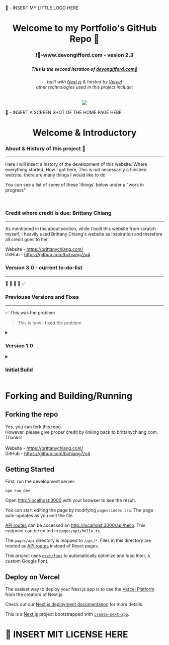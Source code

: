 🎯 - INSERT MY LITTLE LOGO HERE

<div align="center">
    <h1>Welcome to my Portfolio's GitHub Repo 👋  </h1>
    <h3> ❗🔗-www.devongifford.com - vesion 2.3 </h3>
    <h5>
        This is the second iteration of <a href="">devongifford.com🎯</a>
        <h6>
            built with <a href="https://nextjs.org">Next.js</a> &
            hosted by <a href="https://vercel.com/">Vercel</a> <br>
            other technologies used in this project include:
        </h6>
    </h5>

</div>

<p align='center'>
    <a href="https://skillicons.dev">
        <img src="https://skillicons.dev/icons?i=ts,tailwind,nextjs,vercel,github,vscode" />
    </a>
</p>


🎯 - INSERT A SCREEN SHOT OF THE HOME PAGE HERE



<h1 align='center'> Welcome & Introductory </h1>


### About & History of this project 🎯
---------------------------------------------------

Here I will insert a history of the development of this website.
Where everything started, 
How I got here,
This is not necessarily a finished website, there are many things I would like to do

You can see a list of some of these 'things' below under a "work in progress"

<br>

### Credit where credit is due: Brittany Chiang
---------------------------------------------------

As mentioned in the about section, while I built this website from scratch myself, I heavily used Brittany Chiang's website as inspiration and therefore all credit goes to her.

Website - https://brittanychiang.com/ <br>
GitHub - https://github.com/bchiang7/v4
<br>



### Version 3.0 - current to-do-list
---------------------------------------------------

🔲
🔲
🔲
🔲
✅


### Previouse Versions and Fixes
---------------------------------------------------

✅  This was the problem 
>   This is how I fixed the problem

<details>
    <summary>
        <h3> Version 1.0 </h3>
    </summary>
    <br>
        <div>
            ✅  This was the problem: <br>
            <code>insert</code><br>
            🤔  This is how I fixed the problem <br>
            <code>insert</code>
        </div>
        </br>
        <div>
            <details>
                <summary>
                    <h6> ✅  This was the problem: </h6>
                </summary>
                    <div>
                        🤔  This is how I fixed the problem
                        <code>Lorem ipsum dolor sit amet consectetur adipisicing elit. Id animi quasi eaque enim autem.
                        Lorem ipsum dolor sit amet consectetur adipisicing elit. Id animi quasi eaque enim autem.</code>
                    </div>
            </details>
        </div>
        <div>
            <details>
                <summary>
                    <h6> ✅  This was the problem: </h6>
                </summary>
                    <div>
                        🤔  The solution
                        <pre>
<code>
Lorem ipsum dolor sit amet consectetur adipisicing elit. Id animi quasi eaque enim autem.
Lorem ipsum dolor sit amet consectetur adipisicing elit. Id animi quasi eaque enim autem.
</code>
                        </pre>
                    </div>
            </details>
<div>
<details>
<summary>
<h6> ✅  This was the problem: </h6>
</summary>
<div>
🤔  The solution test
<pre>
<code>
Lorem ipsum dolor sit amet consectetur adipisicing elit. Id animi quasi eaque enim autem.
Lorem ipsum dolor sit amet consectetur adipisicing elit. Id animi quasi eaque enim autem.
</code>
</pre>
</div>
</details>
        </div>  
</details> 
<!-- CLOSING -->






<details>
<summary>
   <h3> Initial Build </h3>
</summary>
<br>
✅  This was the problem <br>
>   This is how I fixed the problem
<br><br>
✅  This was the problem <br>
>   This is how I fixed the problem
<br><br>
✅  This was the problem <br>
>   This is how I fixed the problem
<br><br>
</details>










#  Forking and Building/Running


## Forking the repo

Yes, you can fork this repo. <br>
However, please give proper credit by linking back to brittanychiang.com. Thanks!
<br><br>
Website - https://brittanychiang.com/ <br>
GitHub - https://github.com/bchiang7/v4
<br>


## Getting Started

First, run the development server:

```bash
npm run dev
```

Open [http://localhost:3000](http://localhost:3000) with your browser to see the result.

You can start editing the page by modifying `pages/index.tsx`. The page auto-updates as you edit the file.

[API routes](https://nextjs.org/docs/api-routes/introduction) can be accessed on [http://localhost:3000/api/hello](http://localhost:3000/api/hello). This endpoint can be edited in `pages/api/hello.ts`.

The `pages/api` directory is mapped to `/api/*`. Files in this directory are treated as [API routes](https://nextjs.org/docs/api-routes/introduction) instead of React pages.

This project uses [`next/font`](https://nextjs.org/docs/basic-features/font-optimization) to automatically optimize and load Inter, a custom Google Font.

## Deploy on Vercel

The easiest way to deploy your Next.js app is to use the [Vercel Platform](https://vercel.com/new?utm_medium=default-template&filter=next.js&utm_source=create-next-app&utm_campaign=create-next-app-readme) from the creators of Next.js.

Check out our [Next.js deployment documentation](https://nextjs.org/docs/deployment) for more details.

This is a [Next.js](https://nextjs.org/) project bootstrapped with [`create-next-app`](https://github.com/vercel/next.js/tree/canary/packages/create-next-app).

# 🎯 INSERT MIT LICENSE HERE